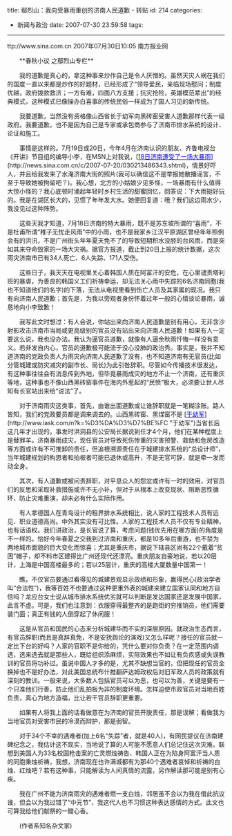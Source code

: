 title: 鄢烈山：我向受暴雨重创的济南人民道歉 - 转贴
id: 214
categories:
  - 新闻与政治
date: 2007-07-30 23:59:58
tags:
---

<div id="msgcns!9697D6160EFEBC17!1130" class="bvMsg"><div>
<div>ttp://www.sina.com.cn 2007年07月30日10:05 <span>南方报业网 </span></div></div>
<div>
<p>　　**春秋小议 之鄢烈山专栏**
<p>　　我的道歉是真心的，拿这种事来炒作自己是令人厌憎的。虽然天灾人祸在我们的国度一直以来都是炒作的好题材，已经形成了“领导爱民，亲临现场慰问；制度优越，政府拨款救济；一方有难，四面八方支援；抗灾抢险，英雄模范辈出”的经典模式，这种模式已像操办白喜事的传统民俗一样成为了国人习见的新传统。
<p>　　我要道歉，当然没有资格像山西省长于幼军向黑砖窑受害人道歉那样代表一级政府。我要道歉，也不是因为自己是专家或承包商参与了济南市排水系统的设计、论证和施工。
<p>　　事情是这样的。7月19日或20日，今年4月在济南认识的朋友、齐鲁电视台《开讲》节目组的编导小李，在MSN上对我说，[<u><font color="#0000ff">18日济南遭受了一场大暴雨</font></u>](http://news.sina.com.cn/c/2007-07-20/030213486343.shtml)，情景好吓人，并且给我发来了水淹济南大街的照片(我可以确信这不是举报她散播谣言，不至于导致她被拘留吧？)。我心想，北方的小姑娘少见多怪，一场暴雨有什么值得大惊小怪的？我心底顿时涌起年轻时乡村生活的甜蜜回忆，回答说：下大雨挺好玩的。我是在湖区长大的，见惯了年年发大水。她便回复道：哦？我们这边雨水少，我没见过这种阵势。
<p>　　这些天我才知道，7月18日济南的特大暴雨，既不是苏东坡所谓的“喜雨”，不是杜甫所谓“稚子无忧走风雨”中的小雨，也不是我家乡江汉平原湖区曾经年年照例会有的洪汛，不是广州街头年年夏天免不了的导致短期积水没胫的台风雨，而是突如其来夺命毁家的一场大灾祸。据官方报道，截止到20日上报的统计数据，这次雨灾济南市已有34人死亡、6人失踪、171人受伤。
<p>　　这些日子，我天天在电视里关心着韩国人质在阿富汗的安危，在心里谴责塔利班的暴虐，为善良的韩国义工们祈祷幸运，却无法关心雨中失踪的6名济南同胞(我也不知道他们的名字)的下落，无法从电视里看到伤亡人员及其家属的现况。我只有向济南人民道歉；首先是，为我以旁观者身份怀着过年一般的心情谈论暴雨，诚恳地向小李致歉！
<p>　　我写此文时想过：有人会说，你站出来向济南人民道歉是别有用心，无非含沙射影攻击济南市当局或更高级别的官员没有站出来向济南人民道歉！如果有人一定要这么说，我也没办法。我认为逼官员道歉，就像有人逼余秋雨忏悔一样没有意义。若非发自内心，官员的道歉极可能流于没心没肺的政治秀。事实是，我并不知道济南的党政负责人为雨灾向济南人民道歉了没有，也不知道济南有无官员(比如分管城建或防灾减灾的副市长、局长)为此引咎辞职。尽管如今传播技术很发达，有这种事往往会有消息传到外地，但毕竟暴雨成灾的地方不止一个济南，还有重庆等地，这种事也不像山西黑砖窑事件在海内外惹起的“民愤”极大，必须要让世人尽知有长官站出来给“说法”了。
<p>　　对于济南雨灾这类事，首先，由谁出面道歉或让谁辞职就是一笔糊涂账。路人皆知，我们的党政要员都是调来调去的。山西黑砖窑、黑煤窑不是<span>
[<u><font color="#0000ff">于幼军</font></u>](http://www.iask.com/n?k=%D3%DA%D3%D7%BE%FC "于幼军")</span>当省长后这几年才出现的，事发时洪洞县的公安局长据说到任才4个月，他们在某种程度上是替罪羊。济南暴雨成灾，现任官员对导致死伤惨重的灾害预警、救助和危房改造等方面或许有不可推卸的责任，但追根溯源责任在于城建排水系统的“总设计师”，当年城建规划的构思者和拍板者可能已退休或高升，不是无官可辞，就是牵一发而动全身。
<p>　　其次，有人道歉或被问责辞职，对平息众人的怨忿或许有一时的效用，对官员们的反思和采取补救措施或许不无小补，但对于从根本上改变现状、阻断恶性循环、防止灾难重演，却未必有什么实际作用。
<p>　　有人拿德国人在青岛设计的租界排水系统相比，说人家的工程技术人员有远见、职业道德高尚。中外其实没有可比性。人家的工程技术人员不仅有专业精神，也有话语权。我们讲政治，是长官说了算，考虑问题(钱优先用在哪方面)的角度是不一样的。恰好今年春夏之交我到过济南和重庆，都是10多年后重游，也不禁为两地城市面貌的巨大变化而惊喜；尤其是重庆市，据说下辖县区尚有22个戴着“贫困”帽子，却不料市区建得比广州还现代还漂亮。重庆朋友自豪地说，若以20层计，上海是中国高楼最多的；若以25层计，重庆的高楼大厦数量中国第一！
<p>　　瞧，不仅官员要通过看得见的城建景观显示政绩和形象，赢得民心(政治学者叫“合法性”)，我等百姓不也要通过这种更重外表的城建来建立国家认同和地方自信吗？龙应台女士说从城市排水系统优劣就可以判断是发达国家还是发展中国家，此言不虚。可是，我们也注意到：衣服穿得最整齐的是跑街的穷推销员，他们需要装门面；真正有钱的人倒穿起了休闲服！
<p>　　这是从官员和国民的心态来分析城建华而不实的深层原因。就政治生态而言，有官员辞职(而且是真辞真免，不是安抚舆论的演戏)又怎么样呢？接任的官员就一定比下台的好吗？人家的官职不是你给的，凭什么要对你负责？在一定范围内调选，选来选去就是那些人，既给组织添麻烦，实际效果也不如让有负疚感或失误教训的官员将功补过。虽说中国人才多的是，尤其不缺想当官的，但把现任的官员全换掉也不是好办法，对此美国总统布什推翻萨达姆政权后对旧军政人员的政策就有深刻的教训。一般来说，大多数人包括官员可以为恶，也可以为善，关键是要有一个只准他们行善，防止他们乱拍板为非的制度环境。怎样迫使市政官员对当地百姓负责，真心为地方造福，比让若干官员辞职更重要。
<p>　　如果有人将我上面的话看做意在为济南的官员开脱责任，那是误解；看做我为当地官员对受害市民的冷漠而辩护，那是弱智。
<p>　　对于34个不幸的遇难者(加上6名“失踪”者，就是40人)，有网民提议在济南建碑纪念之，我估计这不现实，当地说了算的人可能不愿意人们总记住这次灾难。联想到美国人为33名校园枪击案的亡灵燃烛祷告、韩国人正在为陷身阿富汗当人质的同胞秉烛祈祷，我想，济南现在也许满城都有为那40个遇难者哀悼和祈祷的白烛、红烛吧？若有这种事，只能解读为人间真情的流露，另作解读那可能是别有心疾。
<p>　　我在广州不能为济南雨灾的遇难者燃一支白烛，邻居虽不会以为我在借此抗议谁，但会以为我过错了“中元节”，我这代人也不习惯这种表达感情的方式。此文也可算我给他们献祭的一瓣心香。
<p>　　(作者系知名杂文家)</div>
<div> </div></div>